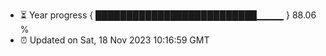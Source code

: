 - ⏳ Year progress { ██████████████████████████▁▁▁▁ } 88.06 %
- ⏰ Updated on Sat, 18 Nov 2023 10:16:59 GMT

